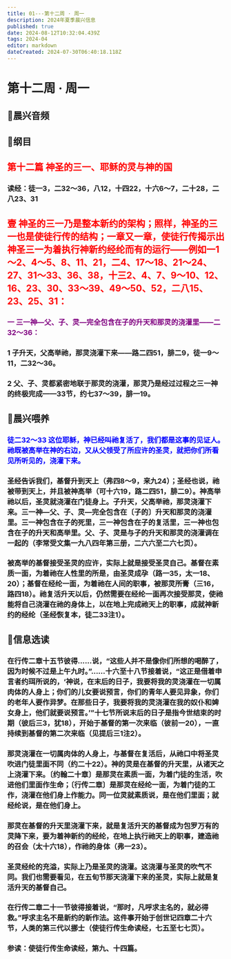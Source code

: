 ```yaml
---
title: 01---第十二周 · 周一
description: 2024年夏季晨兴信息
published: true
date: 2024-08-12T10:32:04.439Z
tags: 2024-04
editor: markdown
dateCreated: 2024-07-30T06:40:18.118Z
---
```


# 第十二周 · 周一
## 🎵晨兴音频

## 📖纲目

## <font color=red> **第十二篇    神圣的三一、耶稣的灵与神的国**</font>

### 读经：徒一3，二32～36，八12，十四22，十六6～7，二十28，二八23、31

## <font color=red> **壹    神圣的三一乃是整本新约的架构；照样，神圣的三一也是使徒行传的结构；一章又一章，使徒行传揭示出神圣三一为着执行神新约经纶而有的运行——例如一1～2、4～5、8、11、21，二4、17～18、21～24、27、31～33、36、38，十三2、4、7、9～10、12、16、23、30、33～39、49～50、52，二八15、23、25、31：**</font>

### <font color=purple> 一    三一神—父、子、灵—完全包含在子的升天和那灵的浇灌里——二32～36：</font>

### 1    子升天，父高举祂，那灵浇灌下来——路二四51，腓二9，徒一9～11，二32～36。

### 2    父、子、灵都紧密地联于那灵的浇灌，那灵乃是经过过程之三一神的终极完成——33节，约七37～39，腓一19。

## 📖晨兴喂养

### <font color=blue> 徒二32～33    这位耶稣，神已经叫祂复活了，我们都是这事的见证人。祂既被高举在神的右边，又从父领受了所应许的圣灵，就把你们所看见所听见的，浇灌下来。</font>

### 圣经告诉我们，基督升到天上（弗四8～9，来九24）；圣经也说，祂被带到天上，并且被神高举（可十六19，路二四51，腓二9）。神高举祂以后，圣灵就浇灌在门徒身上。子升天，父高举祂，那灵浇灌下来。三一神—父、子、灵—完全包含在〔子的〕升天和那灵的浇灌里。三一神包含在子的死里，三一神包含在子的复活里，三一神也包含在子的升天和高举里。父、子、灵是与子的升天和那灵的浇灌调在一起的（李常受文集一九八四年第三册，二六六至二六七页）。

### 被高举的基督接受圣灵的应许，实际上就是接受圣灵自己。基督在素质一面，为着祂在人性里的所是，由圣灵成孕（路一35，太一18、20）；基督在经纶一面，为着祂在人间的职事，被那灵所膏（三16，路四18）。祂复活升天以后，仍然需要在经纶一面再次接受那灵，使祂能将自己浇灌在祂的身体上，以在地上完成祂天上的职事，成就神新约的经纶（圣经恢复本，徒二33注1）。

## 📖信息选读

### 在行传二章十五节彼得……说，“这些人并不是像你们所想的喝醉了，因为时候不过是上午九时。”……十六至十八节接着说，“这正是借着申言者约珥所说的，‘神说，在末后的日子，我要将我的灵浇灌在一切属肉体的人身上；你们的儿女要说预言，你们的青年人要见异象，你们的老年人要作异梦。在那些日子，我要将我的灵浇灌在我的奴仆和婢女身上，他们就要说预言。’”十七节所说末后的日子是指今世结束的时期（彼后三3，犹18），开始于基督的第一次来临（彼前一20），一直持续到基督的第二次来临（见提后三1注2）。

### 那灵浇灌在一切属肉体的人身上，与基督在复活后，从祂口中将圣灵吹进门徒里面不同（约二十22）。神的灵是在基督的升天里，从诸天之上浇灌下来。〔约翰二十章〕是那灵在素质一面，为着门徒的生活，吹进他们里面作生命；〔行传二章〕是那灵在经纶一面，为着门徒的工作，浇灌在他们身上作能力。同一位灵就素质说，是在他们里面；就经纶说，是在他们身上。

### 那灵在基督的升天里浇灌下来，就是复活升天的基督成为包罗万有的灵降下来，要为着神新约的经纶，在地上执行祂天上的职事，建造祂的召会（太十六18），作祂的身体（弗一23）。

### 圣灵经纶的充溢，实际上乃是圣灵的浇灌。这浇灌与圣灵的吹气不同。我们也需要看见，在五旬节那天浇灌下来的圣灵，实际上就是复活升天的基督自己。

### 在行传二章二十一节彼得接着说，“那时，凡呼求主名的，就必得救。”呼求主名不是新约的新作法。这件事开始于创世记四章二十六节，人类的第三代以挪士（使徒行传生命读经，七五至七七页）。

### 参读：使徒行传生命读经，第九、十四篇。
<!-- Google tag (gtag.js) -->
<script async src="https://www.googletagmanager.com/gtag/js?id=G-1P8709Z16T"></script>
<script>
  window.dataLayer = window.dataLayer || [];
  function gtag(){dataLayer.push(arguments);}
  gtag('js', new Date());

  gtag('config', 'G-1P8709Z16T');
</script>
